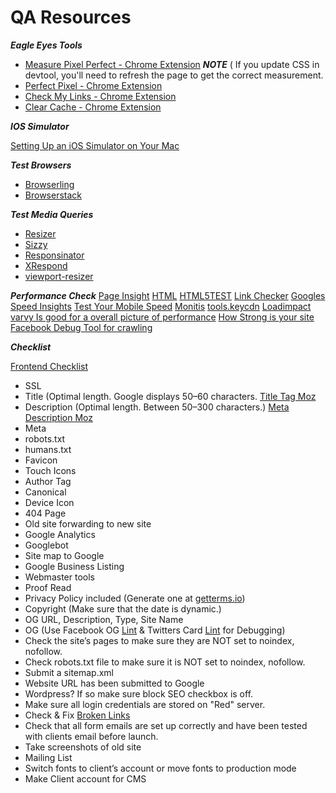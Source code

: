 # QA Resources

***Eagle Eyes Tools***

- [Measure Pixel Perfect - Chrome Extension](https://chrome.google.com/webstore/detail/dimensions/baocaagndhipibgklemoalmkljaimfdj?hl=en) ***NOTE*** ( If you update CSS in devtool, you'll need to refresh the page to get the correct measurement.
- [Perfect Pixel - Chrome Extension](https://chrome.google.com/webstore/detail/perfectpixel-by-welldonec/dkaagdgjmgdmbnecmcefdhjekcoceebi?hl=en)
- [Check My Links - Chrome Extension](https://chrome.google.com/webstore/detail/check-my-links/ojkcdipcgfaekbeaelaapakgnjflfglf?hl=en-GB)
- [Clear Cache - Chrome Extension](https://chrome.google.com/webstore/detail/clear-cache/cppjkneekbjaeellbfkmgnhonkkjfpdn/related?hl=en%20)


***IOS Simulator***

[Setting Up an iOS Simulator on Your Mac](http://www.macinstruct.com/node/494)

***Test Browsers***

- [Browserling](https://www.browserling.com)
- [Browserstack](https://www.browserstack.com)

***Test Media Queries***
- [Resizer](https://material.io/resizer)
- [Sizzy](https://sizzy.co)
- [Responsinator ](https://www.responsinator.com)
- [XRespond](http://app.xrespond.com)
- [viewport-resizer](http://lab.maltewassermann.com/viewport-resizer/?utm_source=bypeople)


***Performance Check***
[Page Insight](https://developers.google.com/speed/pagespeed/insights)
[HTML](https://validator.w3.org)
[HTML5TEST](https://html5test.com)
[Link Checker](validator)
[Googles Speed Insights](https://developers.google.com/speed/pagespeed/insights)
[Test Your Mobile Speed](https://testmysite.thinkwithgoogle.com/intl/en-us)
[Monitis](http://www.monitis.com/pageload)
[tools.keycdn](https://tools.keycdn.com/speed)
[Loadimpact](https://loadimpact.com)
[varvy Is good for a overall picture of performance](https://varvy.com/pagespeed)
[How Strong is your site](https://website.grader.com)
[Facebook Debug Tool for crawling](https://developers.facebook.com/tools/debug)

***Checklist***

[Frontend Checklist](https://frontendchecklist.io/#section-head)

- SSL
- Title (Optimal length. Google displays 50–60 characters. [Title Tag Moz](https://moz.com/learn/seo/title-tag)
- Description (Optimal length. Between 50–300 characters.) [Meta Description Moz](https://moz.com/learn/seo/meta-description)
- Meta
- robots.txt
- humans.txt
- Favicon
- Touch Icons
- Author Tag
- Canonical
- Device Icon
- 404 Page
- Old site forwarding to new site
- Google Analytics
- Googlebot
- Site map to Google
- Google Business Listing
- Webmaster tools
- Proof Read
- Privacy Policy included (Generate one at [getterms.io](getterms.io))
- Copyright (Make sure that the date is dynamic.)
- OG URL, Description, Type, Site Name
- OG (Use Facebook OG [Lint](https://developers.facebook.com/tools/debug) & Twitters Card [Lint](https://twitter.com/login?redirect_after_login=https%3A%2F%2Fcards-dev.twitter.com%2Fvalidator) for Debugging)
- Check the site’s pages to make sure they are NOT set to noindex, nofollow.
- Check robots.txt file to make sure it is NOT set to noindex, nofollow.
- Submit a sitemap.xml
- Website URL has been submitted to Google
- Wordpress? If so make sure block SEO checkbox is off.
- Make sure all login credentials are stored on "Red" server.
- Check & Fix [Broken Links](http://www.brokenlinkcheck.com/broken-links.php#status)
- Check that all form emails are set up correctly and have been tested with clients email before launch.
- Take screenshots of old site
- Mailing List
- Switch fonts to client’s account or move fonts to production mode
- Make Client account for CMS
